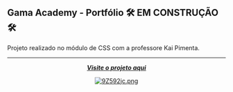 ## Gama Academy - Portfólio :hammer_and_wrench: EM CONSTRUÇÃO :hammer_and_wrench: <br/>
Projeto realizado no módulo de CSS com a professore Kai Pimenta.  <br/>

---

<div align="center">
   
[***Visite o projeto aqui***](https://jessica-kopps.vercel.app/)<br />


[![9Z592jc.png](https://i.imgur.com/9Z592jc.png)](https://imgur.com/9Z592jc)
</div>




